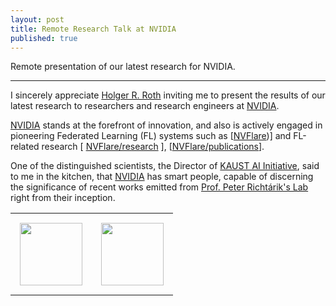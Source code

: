 ```yaml
---
layout: post
title: Remote Research Talk at NVIDIA
published: true
---
```


Remote presentation of our latest research for NVIDIA.


---

I sincerely appreciate [Holger R. Roth](https://www.linkedin.com/in/holger-r-roth-b939a79/) inviting me to present the results of our latest research to researchers and research engineers at [NVIDIA](https://www.nvidia.com/).

[NVIDIA](https://www.nvidia.com/) stands at the forefront of innovation, and also is actively engaged in pioneering Federated Learning (FL) systems such as [[NVFlare](https://developer.nvidia.com/flare))] and FL-related research [ [NVFlare/research](https://github.com/NVIDIA/NVFlare/tree/main/research) ], [[NVFlare/publications](https://nvflare.readthedocs.io/en/main/publications_and_talks.html)].

One of the distinguished scientists, the Director of [KAUST AI Initiative](https://cemse.kaust.edu.sa/ai), said to me in the kitchen, that [NVIDIA](https://www.nvidia.com/) has smart people, capable of discerning the significance of recent works emitted from [Prof. Peter Richtárik's Lab](https://richtarik.org/) right from their inception.

<table style="text-align:center;">
<tr>
<td style="padding:15px;text-align:center;vertical-align:middle;"> <img height="100px" src="https://burlachenkok.github.io/materials/KAUST-logo.svg"/> </td>
<td style="padding:15px;text-align:center;vertical-align:middle;"> <img height="100px" src="https://burlachenkok.github.io/materials/Nvidia_logo.svg"/> </td>
</tr>
</table>
